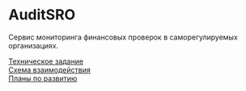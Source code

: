# AuditSRO

Сервис мониторинга финансовых проверок в саморегулируемых организациях.

[Техническое задание](./docs/technical_requirements.md)  
[Схема взаимодействия](./docs/interaction_scheme.md)   
[Планы по развитию](./docs/TODO.md)
